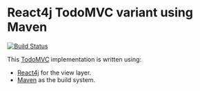 # React4j TodoMVC variant using Maven

[![Build Status](https://secure.travis-ci.org/react4j/react4j-todomvc.png?branch=raw_maven_j2cl)](http://travis-ci.org/react4j/react4j-todomvc)

This [TodoMVC](http://todomvc.com/) implementation is written using:

* [React4j](https://react4j.github.io) for the view layer.
* [Maven](https://maven.apache.org) as the build system.
